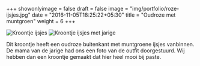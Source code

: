 +++
showonlyimage = false
draft = false
image = "img/portfolio/roze-ijsjes.jpg"
date = "2016-11-05T18:25:22+05:30"
title = "Oudroze met muntgroen"
weight = 6
+++
<!--more-->
![Kroontje ijsjes][1]
![Kroontje ijsjes met jarige][2]

Dit kroontje heeft een oudroze buitenkant met muntgroene ijsjes vanbinnen. De mama van de jarige had ons een foto van de outfit doorgestuurd. Wij hebben dan een kroontje gemaakt dat hier heel mooi bij paste.


[1]: /img/portfolio/roze-ijsjes.jpg
[2]: /img/portfolio/alternatieven/oudroze_ijsjes_voorbeeld.jpg
